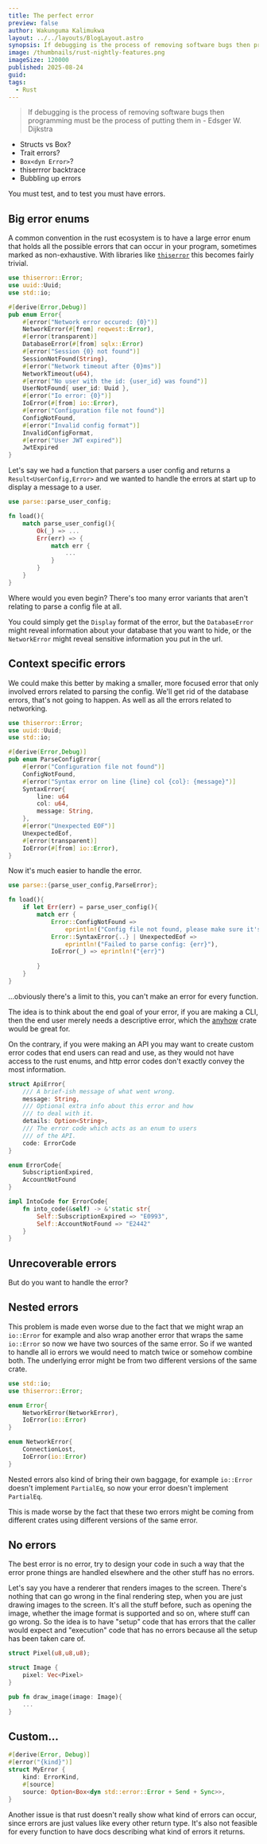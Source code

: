 ```yaml
---
title: The perfect error
preview: false
author: Wakunguma Kalimukwa
layout: ../../layouts/BlogLayout.astro
synopsis: If debugging is the process of removing software bugs then programming must be the process of putting them in
image: /thumbnails/rust-nightly-features.png
imageSize: 120000
published: 2025-08-24
guid:
tags:
  - Rust
---
```

>If debugging is the process of removing software bugs then programming must be the process of putting them in - Edsger W. Dijkstra

- Structs vs Box? 
- Trait errors?
- `Box<dyn Error>`?
- thiserrror backtrace
- Bubbling up errors

You must test, and to test you must have errors.
## Big error enums 
A common convention in the rust ecosystem is to have a large error enum that holds all the possible errors that can occur in your program, sometimes marked as non-exhaustive. With libraries like [`thiserror`](https://docs.rs/thiserror/latest/thiserror/) this becomes fairly trivial. 

```rust
use thiserror::Error;
use uuid::Uuid;
use std::io;

#[derive(Error,Debug)]
pub enum Error{
	#[error("Network error occured: {0}")]
	NetworkError(#[from] reqwest::Error),
	#[error(transparent)]
	DatabaseError(#[from] sqlx::Error)
	#[error("Session {0} not found")]
	SessionNotFound(String),
	#[error("Network timeout after {0}ms")]
	NetworkTimeout(u64),
	#[error("No user with the id: {user_id} was found")]
	UserNotFound{ user_id: Uuid },
	#[error("Io error: {0}")]
	IoError(#[from] io::Error),
	#[error("Configuration file not found")]
	ConfigNotFound,
	#[error("Invalid config format")]
	InvalidConfigFormat,
	#[error("User JWT expired")]
	JwtExpired
}
```

Let's say we had a function that parsers a user config and returns a `Result<UserConfig,Error>` and we wanted to handle the errors at start up to display a message to a user.

```rust
use parse::parse_user_config;

fn load(){
	match parse_user_config(){
		Ok(_) => ...
		Err(err) => {
			match err {
				...
			}
		}
	}
}
```

Where would you even begin? There's too many error variants that aren't relating to parse a config file at all.

You could simply get the `Display` format of the error, but the `DatabaseError` might reveal information about your database that you want to hide, or the `NetworkError` might reveal sensitive information you put in the url.

## Context specific errors
We could make this better by making a smaller, more focused error that only involved errors related to parsing the config. We'll get rid of the database errors, that's not going to happen. As well as all the errors related to networking.

```rust
use thiserror::Error;
use uuid::Uuid;
use std::io;

#[derive(Error,Debug)]
pub enum ParseConfigError{
	#[error("Configuration file not found")]
	ConfigNotFound,
	#[error("Syntax error on line {line} col {col}: {message}")]
	SyntaxError{
		line: u64
		col: u64,
		message: String,
	},
	#[error("Unexpected EOF")]
	UnexpectedEof,
	#[error(transparent)]
	IoError(#[from] io::Error),
}
```

Now it's much easier to handle the error.

```rust
use parse::{parse_user_config,ParseError};

fn load(){
	if let Err(err) = parse_user_config(){
		match err {
			Error::ConfigNotFound => 
				eprintln!("Config file not found, please make sure it's in the root of the project."),
			Error::SyntaxError{..} | UnexpectedEof => 
				eprintln!("Failed to parse config: {err}"),
			IoError(_) => eprintln!("{err}")
			
		}
	}
}
```

...obviously there's a limit to this, you can't make an error for every function.



The idea is to think about the end goal of your error, if you are making a CLI, then the end user merely needs a descriptive error, which the [anyhow](https://docs.rs/anyhow/latest/anyhow/) crate would be great for.

On the contrary, if you were making an API you may want to create custom error codes that end users can read and use, as they would not have access to the rust enums, and http error codes don't exactly convey the most information.

```rust
struct ApiError{
	/// A brief-ish message of what went wrong.
	message: String,
	/// Optional extra info about this error and how
	/// to deal with it.
	details: Option<String>,
	/// The error code which acts as an enum to users
	/// of the API.
	code: ErrorCode
}

enum ErrorCode{
	SubscriptionExpired,
	AccountNotFound
}

impl IntoCode for ErrorCode{
	fn into_code(&self) -> &'static str{
		Self::SubscriptionExpired => "E0993",
		Self::AccountNotFound => "E2442"
	}
}
```

## Unrecoverable errors
But do you want to handle the error?

## Nested errors
This problem is made even worse due to the fact that we might wrap an `io::Error` for example and also wrap another error that wraps the same `io::Error` so now we have two sources of the same error. So if we wanted to handle all io errors we would need to match twice or somehow combine both. The underlying error might be from two different versions of the same crate.


```rust
use std::io;
use thiserror::Error;

enum Error{
	NetworkError(NetworkError),
	IoError(io::Error)	
}

enum NetworkError{
	ConnectionLost,
	IoError(io::Error)
}
```

Nested errors also kind of bring their own baggage, for example `io::Error` doesn't implement `PartialEq`, so now your error doesn't implement `PartialEq`.

This is made worse by the fact that these two errors might be coming from different crates using different versions of the same error.

## No errors
The best error is no error, try to design your code in such a way that the error prone things are handled elsewhere and the other stuff has no errors.

Let's say you have a renderer that renders images to the screen. There's nothing that can go wrong in the final rendering step, when you are just drawing images to the screen. It's all the stuff before, such as opening the image, whether the image format is supported and so on, where stuff can go wrong. So the idea is to have "setup" code that has errors that the caller would expect and "execution" code that has no errors because all the setup has been taken care of.

```rust
struct Pixel(u8,u8,u8);

struct Image {
	pixel: Vec<Pixel>
}

pub fn draw_image(image: Image){
	...
}
```
## Custom...

```rust
#[derive(Error, Debug)]
#[error("{kind}")]
struct MyError {
    kind: ErrorKind,
    #[source]
    source: Option<Box<dyn std::error::Error + Send + Sync>>,
}
```

Another issue is that rust doesn't really show what kind of errors can occur, since errors are just values like every other return type. It's also not feasible for every function to have docs describing what kind of errors it returns.
